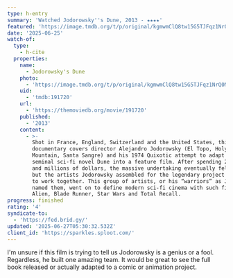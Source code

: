 ```yaml
---
type: h-entry
summary: 'Watched Jodorowsky''s Dune, 2013 - ★★★★'
featured: 'https://image.tmdb.org/t/p/original/kgmwmClQ8tw15G5TJFqz1NrQ0Me.jpg'
date: '2025-06-25'
watch-of:
  type:
    - h-cite
  properties:
    name:
      - Jodorowsky's Dune
    photo:
      - 'https://image.tmdb.org/t/p/original/kgmwmClQ8tw15G5TJFqz1NrQ0Me.jpg'
    uid:
      - 'tmdb:191720'
    url:
      - 'https://themoviedb.org/movie/191720'
    published:
      - '2013'
    content:
      - >-
        Shot in France, England, Switzerland and the United States, this
        documentary covers director Alejandro Jodorowsky (El Topo, Holy
        Mountain, Santa Sangre) and his 1974 Quixotic attempt to adapt the
        seminal sci-fi novel Dune into a feature film. After spending 2 years
        and millions of dollars, the massive undertaking eventually fell apart,
        but the artists Jodorowsky assembled for the legendary project continued
        to work together. This group of artists, or his “warriors” as Jodorowsky
        named them, went on to define modern sci-fi cinema with such films as
        Alien, Blade Runner, Star Wars and Total Recall.
progress: finished
rating: '4'
syndicate-to:
  - 'https://fed.brid.gy/'
updated: '2025-06-27T05:30:32.532Z'
client_id: 'https://sparkles.sploot.com/'
---
```

I'm unsure if this film is trying to tell us Jodorowsky is a genius or a fool. Regardless, he built one amazing team. It would be great to see the full book released or actually adapted to a comic or animation project.
